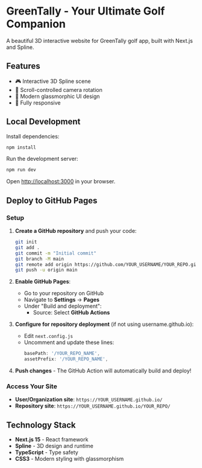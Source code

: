 # GreenTally - Your Ultimate Golf Companion

A beautiful 3D interactive website for GreenTally golf app, built with Next.js and Spline.

## Features

- 🎮 Interactive 3D Spline scene
- 📜 Scroll-controlled camera rotation
- 🎨 Modern glassmorphic UI design
- 📱 Fully responsive

## Local Development

Install dependencies:

```bash
npm install
```

Run the development server:

```bash
npm run dev
```

Open [http://localhost:3000](http://localhost:3000) in your browser.

## Deploy to GitHub Pages

### Setup

1. **Create a GitHub repository** and push your code:
   ```bash
   git init
   git add .
   git commit -m "Initial commit"
   git branch -M main
   git remote add origin https://github.com/YOUR_USERNAME/YOUR_REPO.git
   git push -u origin main
   ```

2. **Enable GitHub Pages**:
   - Go to your repository on GitHub
   - Navigate to **Settings** → **Pages**
   - Under "Build and deployment":
     - Source: Select **GitHub Actions**

3. **Configure for repository deployment** (if not using username.github.io):
   - Edit `next.config.js`
   - Uncomment and update these lines:
     ```javascript
     basePath: '/YOUR_REPO_NAME',
     assetPrefix: '/YOUR_REPO_NAME',
     ```

4. **Push changes** - The GitHub Action will automatically build and deploy!

### Access Your Site

- **User/Organization site**: `https://YOUR_USERNAME.github.io/`
- **Repository site**: `https://YOUR_USERNAME.github.io/YOUR_REPO/`

## Technology Stack

- **Next.js 15** - React framework
- **Spline** - 3D design and runtime
- **TypeScript** - Type safety
- **CSS3** - Modern styling with glassmorphism

